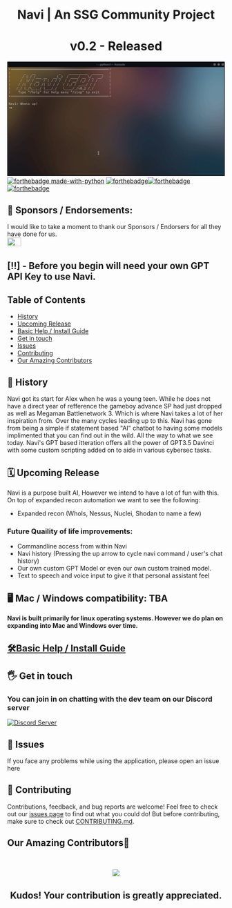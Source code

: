<div align="center">
  <h1> Navi | An SSG Community Project </h1>
  <h1>v0.2 - Released</h1>
</div>  

![navi demo](/demo/NaviDemo.gif)    
[![forthebadge made-with-python](http://ForTheBadge.com/images/badges/made-with-python.svg)](https://www.python.org/)
[![forthebadge](https://forthebadge.com/images/badges/built-with-love.svg)](https://forthebadge.com)[![forthebadge](https://forthebadge.com/images/badges/powered-by-black-magic.svg)](https://forthebadge.com) [![forthebadge](https://forthebadge.com/images/badges/open-source.svg)](https://forthebadge.com)  

## 🤝 Sponsors / Endorsements:   
I would like to take a moment to thank our Sponsors / Endorsers for all they have done for us.   
<img src="https://user-images.githubusercontent.com/89718570/234070674-51080b9a-be10-476f-9bbf-3e1e2a6cca9e.png" width="25%" height="25%">  

## [!!] - Before you begin will need your own GPT API Key to use Navi.

 ## Table of Contents
  - [History](#-history)
  - [Upcoming Release](#%EF%B8%8F-upcoming-release)
  - [Basic Help / Install Guide](#%EF%B8%8Fbasic-help)
  - [Get in touch](#%EF%B8%8F-get-in-touch)
  - [Issues](#-issues)
  - [Contributing](#-contributing)
  - [Our Amazing Contributors](#our-amazing-contributors)
  
## 📖 History
Navi got its start for Alex when he was a young teen. While he does not have a direct year of refference the gameboy advance SP had just dropped as well as Megaman Battlenetwork 3. Which is where Navi takes a lot of her inspiration from. Over the many cycles leading up to this. Navi has gone from being a simple if statement based "AI" chatbot to having some models implimented that you can find out in the wild. All the way to what we see today. Navi's GPT based itteration offers all the power of GPT3.5 Davinci with some custom scripting added on to aide in various cybersec tasks.  

## 🗓️ Upcoming Release  
Navi is a purpose built AI, However we intend to have a lot of fun with this. On top of expanded recon automation we want to see the following: 
- Expanded recon (WhoIs, Nessus, Nuclei, Shodan to name a few)

### Future Quaility of life improvements:
- Commandline access from within Navi
- Navi history (Pressing the up arrow to cycle navi command / user's chat history)  
- Our own custom GPT Model or even our own custom trained model.
- Text to speech and voice input to give it that personal assistant feel

## 🖥️ Mac / Windows compatibility: TBA  
**Navi is built primarily for linux operating systems. However we do plan on expanding into Mac and Windows over time.**

## [🛠️Basic Help / Install Guide](https://github.com/SSGorg/Navi/wiki/)

## 🖐️ Get in touch
### You can join in on chatting with the dev team on our Discord server
  <a href="https://discord.gg/ecrBC9wnma"><img src="https://discordapp.com/api/guilds/879757204620726362/widget.png?style=banner3" alt="Discord Server"></a>
  
## 🔧 Issues
If you face any problems while using the application, please open an issue here
  
## 🤝 Contributing

Contributions, feedback, and bug reports are welcome! Feel free to check out our [issues page](https://github.com/SSGorg/Navi/issues) to find out what you could do! But before contributing, make sure to check out [CONTRIBUTING.md](./CONTRIBUTING.md).  

## Our Amazing Contributors🌟

<br>
<a href="https://github.com/SSGorg/Navi/graphs/contributors">
<p align="center">
  <img src="https://contrib.rocks/image?repo=SSGorg/Navi" />
  </p>
</a>

<div align="center">
  <h2 align="center">Kudos! Your contribution is greatly appreciated.<h2>
</div>
